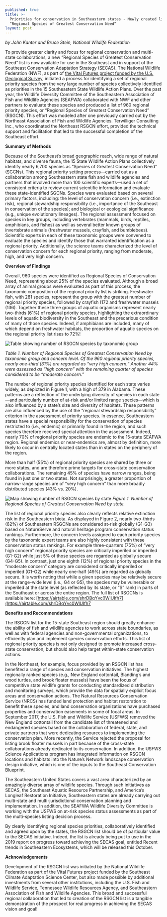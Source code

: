 ```yaml
---
published: true
title: >-
  Priorities for conservation in Southeastern states - Newly created list of
  “Regional Species of Greatest Conservation Need”
layout: post
---
```

_by John Kanter and Bruce Stein, National Wildlife Federation_

To provide greater clarity and focus for regional conservation and multi-state collaborations, a new “Regional Species of Greatest Conservation Need” list is now available for use in the Southeast and in support of the Southeast Conservation Adaptation Strategy (SECAS). The National Wildlife Federation (NWF), as part of [the Vital Futures project funded by the U.S. Geological Survey](https://globalchange.ncsu.edu/secsc/projects-fiscal-year/conservation-adaptation-planning-for-landscape-and-climate-change-in-the-southeast/), initiated a process for identifying a set of regional priority species from the very large number of species collectively identified as priorities in the 15 Southeastern State Wildlife Action Plans. Over the past year, the Wildlife Diversity Committee of the Southeastern Association of Fish and Wildlife Agencies (SEAFWA) collaborated with NWF and other partners to evaluate these species and produced a list of 960 regional priority species, or “Regional Species of Greatest Conservation Need” (RSGCN). This effort was modeled after one previously carried out by the Northeast Association of Fish and Wildlife Agencies. Terwilliger Consulting Inc., who coordinated the Northeast RSGCN effort, provided the technical support and facilitation that led to the successful completion of the Southeast effort. 

<!--more-->

**Summary of Methods**

Because of the Southeast’s broad geographic reach, wide range of natural habitats, and diverse fauna, the 15 State Wildlife Action Plans collectively identify nearly 6,700 species as “Species of Greatest Conservation Need” (SGCNs). This regional priority setting process—carried out as a collaboration among Southeastern state fish and wildlife agencies and partners that involved more than 100 scientific experts—used a set of consistent criteria to review current scientific information and evaluate these state-identified SGCNs. Species were evaluated based on several primary factors, including: the level of conservation concern (i.e., extinction risk), regional stewardship responsibility (i.e., importance of the Southeast in conservation of the species); and biological or ecological significance (e.g., unique evolutionary lineages). The regional assessment focused on species in key groups, including vertebrates (mammals, birds, reptiles, amphibians, and fishes) as well as several better known groups of invertebrate animals (freshwater mussels, crayfish, and bumblebees). Scientific experts in each of these taxonomic groups were convened to evaluate the species and identify those that warranted identification as a regional priority. Additionally, the science teams characterized the level of conservation concern for each regional priority, ranging from moderate, high, and very high concern.

**Overview of Findings**

Overall, 960 species were identified as Regional Species of Conservation Need, representing about 25% of the species evaluated. Although a broad array of animal groups were evaluated as part of this process, the taxonomic composition of the regional priority list is striking. Freshwater fish, with 281 species, represent the group with the greatest number of regional priority species, followed by crayfish (172 and freshwater mussels (136). Together these three groups of aquatic organisms represent nearly two-thirds (61%) of regional priority species, highlighting the extraordinary levels of aquatic biodiversity in the Southeast and the precarious condition of many of those species. Indeed, if amphibians are included, many of which depend on freshwater habitats, the proportion of aquatic species on the regional priority list rises to 72%! 

![Table showing number of RSGCN species by taxonomic group]({{site.baseurl}}/images/RSGCNtable.png)

_Table 1. Number of Regional Species of Greatest Conservation Need by taxonomic group and concern level.
Of the 960 regional priority species, nearly one-third (31%) are regarded as “very high concern.” Another 44% were assessed as “high concern” with the remaining quarter of species considered to be “moderate concern.”_ 

The number of regional priority species identified for each state varies widely, as depicted in Figure 1, with a high of 379 in Alabama. These patterns are a reflection of the underlying diversity of species in each state—and particularly number of at-risk and/or limited range species—which is also influenced by a state’s size and diversity of habitats. These patterns are also influenced by the use of the “regional stewardship responsibility” criterion in the assessment of priority species. In essence, Southeastern states have a special responsibility for the conservation of species restricted to (i.e., endemic) or primarily found in the region, and such species therefore received special attention in the assessment. Indeed, nearly 70% of regional priority species are endemic to the 15-state SEAFWA region. Regional endemics or near-endemics are, almost by definition, more likely to occur in centrally located states than in states on the periphery of the region. 

More than half (55%) of regional priority species are shared by three or more states, and are therefore prime targets for cross-state conservation collaborations. The remaining 45% of species have narrow ranges, being found in just one or two states. Not surprisingly, a greater proportion of narrow-range species are of “very high concern” than more broadly distributed species (43% vs. 20%). 
 
![Map showing number of RSGCN species by state]({{site.baseurl}}/images/RSGCNmap.jpg)
_Figure 1. Number of Regional Species of Greatest Conservation Need by state._

The list of regional priority species also clearly reflects relative extinction risk in the Southeastern biota. As displayed in Figure 2, nearly two-thirds (62%) of Southeastern RSGCNs are considered at-risk globally (G1-G3) based on NatureServe and natural heritage program conservation status rankings. Furthermore, the concern levels assigned to each priority species by the taxonomic expert teams are also highly consistent with these conservation status rankings. For example three-quarters (75%) of “very high concern” regional priority species are critically imperiled or imperiled (G1-G2) while just 5% of those species are regarded as globally secure (G4-G5). In contrast, just one eighth (12%) of regional priority species in the “moderate concern” category are considered critically imperiled or imperiled (G1-G2) while nearly one-half (49%) are regarded as globally secure. It is worth noting that while a given species may be relatively secure at the range-wide level (i.e., G4 or G5), the species may be vulnerable or imperiled at the state level (as reflected by its state, or “S” rank) in parts of the Southeast or across the entire region. The full list of RSGCNs is available here: [https://airtable.com/shrDBqYvc0WlUIfh7](https://airtable.com/shrDBqYvc0WlUIfh7

**Benefits and Recommendations**

The RSGCN list for the 15-state Southeast region should greatly enhance the ability of fish and wildlife agencies to work across state boundaries, as well as with federal agencies and non-governmental organizations, to efficiently plan and implement species conservation efforts. This list of regional priority species is not only designed to promote increased cross-state conservation, but should also help target within-state conservation actions. 

In the Northeast, for example, focus provided by an RSGCN list has benefited a range of species and conservation initiatives. The highest regionally ranked species (e.g., New England cottontail, Blanding’s and wood turtles, and brook floater mussels) have been the focus of competitive state wildlife grants for conducting standardized distribution and monitoring surveys, which provide the data for spatially explicit focus areas and conservation actions. The Natural Resources Conservation Service (NRCS) has funded land protection and habitat restoration to benefit these species, and land conservation organizations have purchased properties and conservation easements in some of focal areas. In September 2017, the U.S. Fish and Wildlife Service (USFWS) removed the New England cottontail from the candidate list of threatened and endangered species based on the collaboration of federal, state, and private partners that were dedicating resources to implementing the conservation plan. More recently, the Service rejected the proposal for listing brook floater mussels in part because of the cross-state collaborations already dedicated to its conservation. In addition, the USFWS Science Applications program has integrated information on RSGCN locations and habitats into the Nature’s Network landscape conservation design initiative, which is one of the inputs to the Southeast Conservation Blueprint.

The Southeastern United States covers a vast area characterized by an amazingly diverse array of wildlife species. Through such initiatives as SECAS, the Southeast Aquatic Resource Partnership, and America’s Longleaf Restoration Initiative, Southeastern states are already carrying out multi-state and multi-jurisdictional conservation planning and implementation. In addition, the SEAFWA Wildlife Diversity Committee is working with the USFWS on at-risk species status assessments as part of the multi-species listing decision process. 

By clearly identifying regional species priorities, collaboratively identified and agreed upon by the states, the RSGCN list should be of particular value to the SECAS initiative. Indeed, the list is already being put to use in the 2019 report on progress toward achieving the SECAS goal, entitled Recent trends in Southeastern Ecosystems, which will be released this October.

**Acknowledgements**

Development of the RSGCN list was initiated by the National Wildlife Federation as part of the Vital Futures project funded by the Southeast Climate Adaptation Science Center, but also made possible by additional investments from several other institutions, including the U.S. Fish and Wildlife Service, Tennessee Wildlife Resources Agency, and Southeastern Association of Fish and Wildlife Agencies. This broad and successful regional collaboration that led to creation of the RSGCN list is a tangible demonstration of the prospect for real progress in achieving the SECAS vision and goal!
